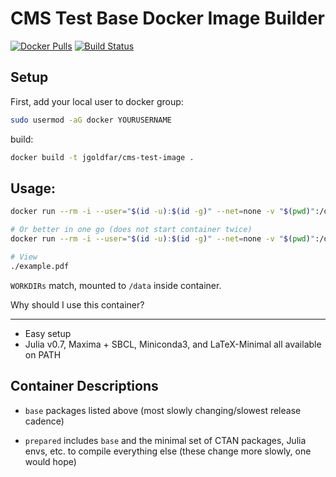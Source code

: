 CMS Test Base Docker Image Builder
=====

[![Docker Pulls](https://img.shields.io/docker/pulls/jgoldfar/cms-test-image.svg)](https://hub.docker.com/r/jgoldfar/cms-test-image/)
[![Build Status](https://travis-ci.org/jgoldfar/cmstest-base-docker.svg?branch=master)](https://travis-ci.org/jgoldfar/cmstest-base-docker)

Setup
-----
First, add your local user to docker group:
```bash
sudo usermod -aG docker YOURUSERNAME
```

build:
```bash
docker build -t jgoldfar/cms-test-image .

```

Usage:
-----

```bash
docker run --rm -i --user="$(id -u):$(id -g)" --net=none -v "$(pwd)":/data jgoldfar/cms-test-image

# Or better in one go (does not start container twice)
docker run --rm -i --user="$(id -u):$(id -g)" --net=none -v "$(pwd)":/data jgoldfar/cms-test-image /bin/sh -c "pdflatex example.tex && pdflatex example.tex"

# View
./example.pdf
```
`WORKDIRs` match, mounted to `/data` inside container.

Why should I use this container?

-----

- Easy setup
- Julia v0.7, Maxima + SBCL, Miniconda3, and LaTeX-Minimal all available on PATH

## Container Descriptions

* `base` packages listed above (most slowly changing/slowest release cadence)

* `prepared` includes `base` and the minimal set of CTAN packages, Julia envs, etc. to compile everything else (these change more slowly, one would hope)
